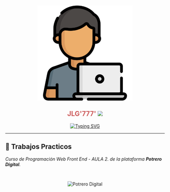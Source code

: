 <div> <p style="text-align:center"> <img align="center" src="./assets/img/programador.png" alt="JuveYell" width="300px"> </p> </div> <h2 align="center" style="color:#CD5C5C">JLG'777' <img src="https://github.com/blackcater/blackcater/raw/main/images/Hi.gif" height="22" /></h2> <p align="center"> <a href="https://git.io/typing-svg"><img src="https://readme-typing-svg.demolab.com?font=Fira+Code&duration=4000&pause=1000&multiline=true&random=false&width=435&lines=Un+proyecto+creado+por+J0RG1T0" alt="Typing SVG" /></a> </p> <hr>

## 🚀 Trabajos Practicos

_Curso de Programación Web Front End - AULA 2. de la plataforma **Potrero Digital**._


<br>
<p align="center">
  <img src="./assets/img/potrero_digital_2021_edited.avif" alt="Potrero Digital" width="300px" />
</p>
